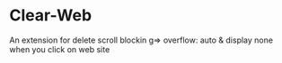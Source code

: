 # Clear-Web

An extension for delete scroll blockin g=> overflow: auto & display none when you click on web site
